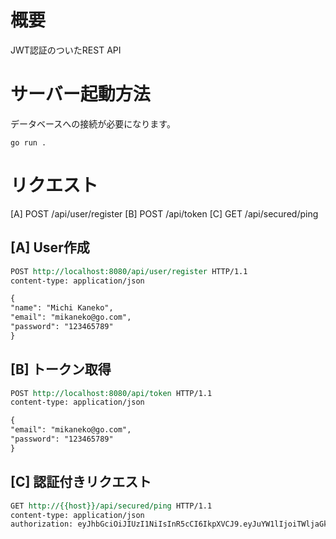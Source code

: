# 概要
JWT認証のついたREST API

# サーバー起動方法
データベースへの接続が必要になります。

```
go run .
```

# リクエスト
[A] POST   /api/user/register
[B] POST   /api/token
[C] GET    /api/secured/ping

## [A] User作成
```rest
POST http://localhost:8080/api/user/register HTTP/1.1
content-type: application/json

{
"name": "Michi Kaneko",
"email": "mikaneko@go.com",
"password": "123465789"
}
```

## [B] トークン取得
```rest
POST http://localhost:8080/api/token HTTP/1.1
content-type: application/json

{
"email": "mikaneko@go.com",
"password": "123465789"
}
```

## [C] 認証付きリクエスト
```rest
GET http://{{host}}/api/secured/ping HTTP/1.1
content-type: application/json
authorization: eyJhbGciOiJIUzI1NiIsInR5cCI6IkpXVCJ9.eyJuYW1lIjoiTWljaGkgS2FuZWtvIiwiZW1haWwiOiJtaWthbmVrb0Bnby5jb20iLCJleHAiOjE2NzMyNTg3ODF9.WR9P2p8yvlI5gxbOVEE0C8Gh0w_80FKBuw-zCj3FXPs

```